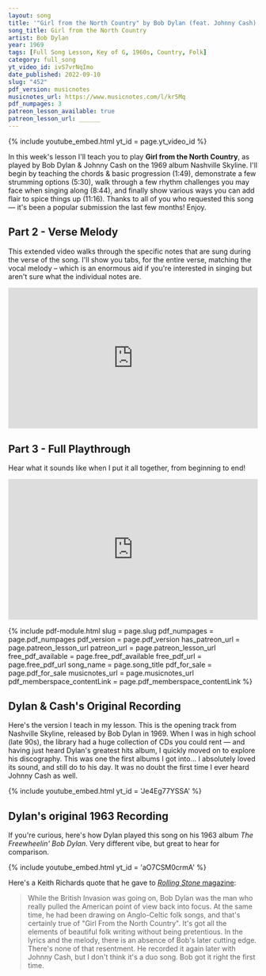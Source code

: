 ```yaml
---
layout: song
title: '"Girl from the North Country" by Bob Dylan (feat. Johnny Cash)'
song_title: Girl from the North Country
artist: Bob Dylan
year: 1969
tags: [Full Song Lesson, Key of G, 1960s, Country, Folk]
category: full_song
yt_video_id: ivS7vrNqImo
date_published: 2022-09-10
slug: "452"
pdf_version: musicnotes
musicnotes_url: https://www.musicnotes.com/l/kr5Mq
pdf_numpages: 3
patreon_lesson_available: true
patreon_lesson_url: ______
---
```


{% include youtube_embed.html yt_id = page.yt_video_id %}

In this week's lesson I'll teach you to play **Girl from the North Country**, as played by Bob Dylan & Johnny Cash on the 1969 album Nashville Skyline. I'll begin by teaching the chords & basic progression (1:49), demonstrate a few strumming options (5:30), walk through a few rhythm challenges you may face when singing along (8:44), and finally show various ways you can add flair to spice things up (11:16). Thanks to all of you who requested this song — it's been a popular submission the last few months! Enjoy.

## Part 2 - Verse Melody

This extended video walks through the specific notes that are sung during the verse of the song. I'll show you tabs, for the entire verse, matching the vocal melody – which is an enormous aid if you're interested in singing but aren't sure what the individual notes are.

<div style="padding:56.25% 0 0 0;position:relative;"><iframe src="https://player.vimeo.com/video/748245260?h=267a927c6e&amp;badge=0&amp;autopause=0&amp;player_id=0&amp;app_id=58479" frameborder="0" allow="autoplay; fullscreen; picture-in-picture" allowfullscreen style="position:absolute;top:0;left:0;width:100%;height:100%;" title="452 - melody"></iframe></div><script src="https://player.vimeo.com/api/player.js"></script>


## Part 3 - Full Playthrough

Hear what it sounds like when I put it all together, from beginning to end!

<div style="padding:56.25% 0 0 0;position:relative;"><iframe src="https://player.vimeo.com/video/748245955?h=512cc24192&amp;badge=0&amp;autopause=0&amp;player_id=0&amp;app_id=58479" frameborder="0" allow="autoplay; fullscreen; picture-in-picture" allowfullscreen style="position:absolute;top:0;left:0;width:100%;height:100%;" title="452 - playthrough"></iframe></div><script src="https://player.vimeo.com/api/player.js"></script>


{% include pdf-module.html slug = page.slug pdf_numpages = page.pdf_numpages pdf_version = page.pdf_version has_patreon_url = page.patreon_lesson_url patreon_url = page.patreon_lesson_url free_pdf_available = page.free_pdf_available free_pdf_url = page.free_pdf_url song_name = page.song_title pdf_for_sale = page.pdf_for_sale musicnotes_url = page.musicnotes_url pdf_memberspace_contentLink = page.pdf_memberspace_contentLink %}


## Dylan & Cash's Original Recording

Here's the version I teach in my lesson. This is the opening track from Nashville Skyline, released by Bob Dylan in 1969. When I was in high school (late 90s), the library had a huge collection of CDs you could rent — and having just heard Dylan's greatest hits album, I quickly moved on to explore his discography. This was one the first albums I got into... I absolutely loved its sound, and still do to his day. It was no doubt the first time I ever heard Johnny Cash as well.

{% include youtube_embed.html yt_id = 'Je4Eg77YSSA' %}

<!-- https://www.youtube.com/watch?v=Je4Eg77YSSA -->

## Dylan's original 1963 Recording

If you're curious, here's how Dylan played this song on his 1963 album _The Freewheelin' Bob Dylan_. Very different vibe, but great to hear for comparison.

{% include youtube_embed.html yt_id = 'aO7CSM0crmA' %}

Here's a Keith Richards quote that he gave to [_Rolling Stone_ magazine](https://www.rollingstone.com/music/music-lists/100-greatest-bob-dylan-songs-65159/girl-from-the-north-country-1963-146706/):

> While the British Invasion was going on, Bob Dylan was the man who really pulled the American point of view back into focus. At the same time, he had been drawing on Anglo-Celtic folk songs, and that's certainly true of "Girl From the North Country". It's got all the elements of beautiful folk writing without being pretentious. In the lyrics and the melody, there is an absence of Bob's later cutting edge. There's none of that resentment. He recorded it again later with Johnny Cash, but I don't think it's a duo song. Bob got it right the first time.

<br />
